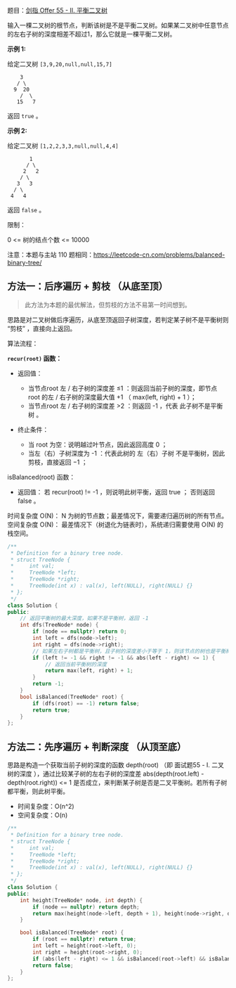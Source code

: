 题目：[剑指 Offer 55 - II. 平衡二叉树](https://leetcode.cn/problems/ping-heng-er-cha-shu-lcof/)

输入一棵二叉树的根节点，判断该树是不是平衡二叉树。如果某二叉树中任意节点的左右子树的深度相差不超过1，那么它就是一棵平衡二叉树。

**示例 1:**

给定二叉树 `[3,9,20,null,null,15,7]`

```
    3
   / \
  9  20
    /  \
   15   7
```

返回 `true` 。

**示例 2:**

给定二叉树 `[1,2,2,3,3,null,null,4,4]`

```
       1
      / \
     2   2
    / \
   3   3
  / \
 4   4
```

返回 `false` 。

限制：

0 <= 树的结点个数 <= 10000

注意：本题与主站 110 题相同：https://leetcode-cn.com/problems/balanced-binary-tree/

## 方法一：后序遍历 + 剪枝 （从底至顶）

> 此方法为本题的最优解法，但剪枝的方法不易第一时间想到。

思路是对二叉树做后序遍历，从底至顶返回子树深度，若判定某子树不是平衡树则 “剪枝” ，直接向上返回。

算法流程：

**`recur(root)` 函数：**

- 返回值：
  - 当节点root 左 / 右子树的深度差 ≤1 ：则返回当前子树的深度，即节点 root 的左 / 右子树的深度最大值 +1 （ max(left, right) + 1 ）；
  - 当节点root 左 / 右子树的深度差 >2 ：则返回 -1 ，代表 此子树不是平衡树 。

- 终止条件：
  - 当 root 为空：说明越过叶节点，因此返回高度 0 ；
  - 当左（右）子树深度为 -1 ：代表此树的 左（右）子树 不是平衡树，因此剪枝，直接返回 −1 ；

isBalanced(root) 函数：

- 返回值： 若 recur(root) != -1 ，则说明此树平衡，返回 true ； 否则返回 false 。

时间复杂度 O(N)： N 为树的节点数；最差情况下，需要递归遍历树的所有节点。
空间复杂度 O(N)： 最差情况下（树退化为链表时），系统递归需要使用 O(N) 的栈空间。

```cpp
/**
 * Definition for a binary tree node.
 * struct TreeNode {
 *     int val;
 *     TreeNode *left;
 *     TreeNode *right;
 *     TreeNode(int x) : val(x), left(NULL), right(NULL) {}
 * };
 */
class Solution {
public:
    // 返回平衡树的最大深度，如果不是平衡树，返回 -1
    int dfs(TreeNode* node) {
        if (node == nullptr) return 0;
        int left = dfs(node->left);
        int right = dfs(node->right);
        // 如果左右子树都是平衡树，且子树的深度差小于等于 1，则该节点的树也是平衡树
        if (left != -1 && right != -1 && abs(left - right) <= 1) {
            // 返回当前平衡树的深度
            return max(left, right) + 1;
        }
        return -1;
    }
    bool isBalanced(TreeNode* root) {
        if (dfs(root) == -1) return false;
        return true;
    }
};
```

## 方法二：先序遍历 + 判断深度 （从顶至底）

思路是构造一个获取当前子树的深度的函数 depth(root) （即 面试题55 - I. 二叉树的深度 ），通过比较某子树的左右子树的深度差 abs(depth(root.left) - depth(root.right)) <= 1 是否成立，来判断某子树是否是二叉平衡树。若所有子树都平衡，则此树平衡。

- 时间复杂度：O(n^2)
- 空间复杂度：O(n)

```cpp
/**
 * Definition for a binary tree node.
 * struct TreeNode {
 *     int val;
 *     TreeNode *left;
 *     TreeNode *right;
 *     TreeNode(int x) : val(x), left(NULL), right(NULL) {}
 * };
 */
class Solution {
public:
    int height(TreeNode* node, int depth) {
        if (node == nullptr) return depth;
        return max(height(node->left, depth + 1), height(node->right, depth + 1));
    }

    bool isBalanced(TreeNode* root) {
        if (root == nullptr) return true;
        int left = height(root->left, 0);
        int right = height(root->right, 0);
        if (abs(left - right) <= 1 && isBalanced(root->left) && isBalanced(root->right)) return true;
        return false;
    }
};
```